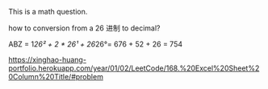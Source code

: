 This is a math question. 



how to conversion from a 26 进制 to decimal?

ABZ = 1*26² + 2 * 26¹ + 26*26°= 676 + 52 + 26 = 754


https://xinghao-huang-portfolio.herokuapp.com/year/01/02/LeetCode/168.%20Excel%20Sheet%20Column%20Title/#problem
